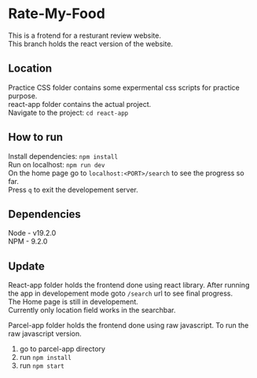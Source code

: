 # Rate-My-Food

This is a frotend for a resturant review website. <br>
This branch holds the react version of the website. <br>

## Location

Practice CSS folder contains some expermental css scripts for practice purpose. <br>
react-app folder contains the actual project. <br>
Navigate to the project: `cd react-app`

## How to run

Install dependencies: `npm install` <br>
Run on localhost: `npm run dev` <br>
On the home page go to `localhost:<PORT>/search` to see the progress so far. <br>
Press `q` to exit the developement server.

## Dependencies

Node - v19.2.0 <br>
NPM - 9.2.0 <br>

## Update

React-app folder holds the frontend done using react library.
After running the app in developement mode goto `/search` url to see final progress. <br>
The Home page is still in developement. <br>
Currently only location field works in the searchbar.

Parcel-app folder holds the frontend done using raw javascript.
To run the raw javascript version. <br>

1. go to parcel-app directory
2. run `npm install`
3. run `npm start`
